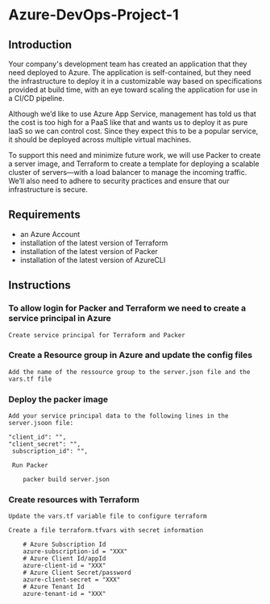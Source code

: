 # Azure-DevOps-Project-1

## Introduction

Your company's development team has created an application that they need deployed to Azure. The application is self-contained, but they need the infrastructure to deploy it in a customizable way based on specifications provided at build time, with an eye toward scaling the application for use in a CI/CD pipeline.

Although we’d like to use Azure App Service, management has told us that the cost is too high for a PaaS like that and wants us to deploy it as pure IaaS so we can control cost. Since they expect this to be a popular service, it should be deployed across multiple virtual machines.

To support this need and minimize future work, we will use Packer to create a server image, and Terraform to create a template for deploying a scalable cluster of servers—with a load balancer to manage the incoming traffic. We’ll also need to adhere to security practices and ensure that our infrastructure is secure.

## Requirements
- an Azure Account
- installation of the latest version of Terraform
- installation of the latest version of Packer
- installation of the latest version of AzureCLI

## Instructions

### To allow login for Packer and Terraform we need to create a service principal in Azure

    Create service principal for Terraform and Packer 

### Create a Resource group in Azure and update the config files

    Add the name of the ressource group to the server.json file and the vars.tf file

### Deploy the packer image
    Add your service principal data to the following lines in the server.jsoon file:
    
    "client_id": "",
    "client_secret": "",
     subscription_id": "",
     
     Run Packer
        
        packer build server.json

### Create resources with Terraform
    
    Update the vars.tf variable file to configure terraform
    
    Create a file terraform.tfvars with secret information
    
        # Azure Subscription Id
        azure-subscription-id = "XXX"
        # Azure Client Id/appId
        azure-client-id = "XXX"
        # Azure Client Secret/password
        azure-client-secret = "XXX"
        # Azure Tenant Id
        azure-tenant-id = "XXX"
